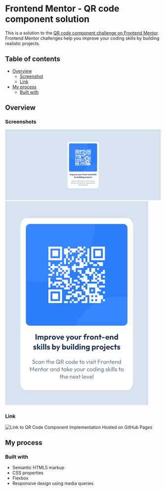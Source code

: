 # Frontend Mentor - QR code component solution

This is a solution to the [QR code component challenge on Frontend Mentor](https://www.frontendmentor.io/challenges/qr-code-component-iux_sIO_H). Frontend Mentor challenges help you improve your coding skills by building realistic projects. 

## Table of contents

- [Overview](#overview)
  - [Screenshot](#screenshot)
  - [Link](#link)
- [My process](#my-process)
  - [Built with](#built-with)

## Overview

### Screenshots

![Desktop](./images/desktop-screenshot.png)
![Mobile](./images/mobile-screenshot.png)

### Link

![Link to QR Code Component Implementation Hosted on GitHub Pages](
https://amyweitzman.github.io/QR-Code-Component/)

## My process

### Built with

- Semantic HTML5 markup
- CSS properties
- Flexbox
- Responsive design using media queries
